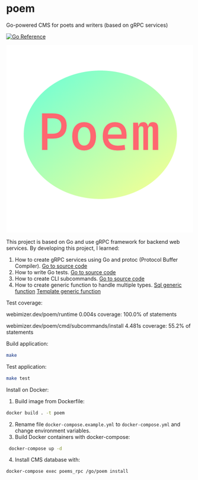 # poem
Go-powered CMS for poets and writers (based on gRPC services)

[![Go Reference](https://pkg.go.dev/badge/webimizer.dev/poem.svg)](https://pkg.go.dev/webimizer.dev/poem)

![Poem](cmd/subcommands/adminfrontend/assets/img/poem_logo.png "Poem")

This project is based on Go and use gRPC framework for backend web services. 
By developing this project, I learned:
1. How to create gRPC services using Go and protoc (Protocol Buffer Compiler). [Go to source code](https://github.com/vaclovas2020/poem/blob/main/poems/poems.proto)
2. How to write Go tests. [Go to source code](https://github.com/vaclovas2020/poem/blob/main/poem_test.go)
3. How to create CLI subcommands. [Go to source code](https://github.com/vaclovas2020/poem/blob/main/cmd/subcommands/subcommands.go)
4. How to create generic function to handle multiple types. [Sql generic function](https://github.com/vaclovas2020/poem/blob/main/cmd/subcommands/adminserver/db_exec.go) [Template generic function](https://github.com/vaclovas2020/poem/blob/main/runtime/generic_template.go)

Test coverage:

webimizer.dev/poem/runtime	0.004s	coverage: 100.0% of statements

webimizer.dev/poem/cmd/subcommands/install	4.481s	coverage: 55.2% of statements

Build application:
```sh
make
```

Test application:
```sh
make test
```

Install on Docker:
1. Build image from Dockerfile:
```sh
docker build . -t poem
```
2. Rename file ```docker-compose.example.yml``` to ```docker-compose.yml``` and change environment variables.
3. Build Docker containers with docker-compose:
```sh
 docker-compose up -d
```
4. Install CMS database with:
```sh
docker-compose exec poems_rpc /go/poem install
```
